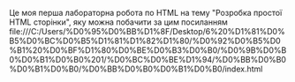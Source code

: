 Це моя перша лабораторна робота по HTML на тему "Розробка простої HTML сторінки", яку можна побачити за цим посиланням file:///C:/Users/%D0%95%D0%BB%D1%8F/Desktop/6%20%D1%81%D0%B5%D0%BC%D0%B5%D1%81%D1%82%D1%80/%D0%92%D0%B5%D0%B1%20%D0%BF%D1%80%D0%BE%D0%B3%D0%B0/%D0%9B%D0%B0%D0%B1%D0%B0%201/%D0%BC%D0%BE%D1%94/%D0%BB%D0%B0%D0%B1%D0%B0/%D0%BB%D0%B0%D0%B1%D0%B0/index.html
